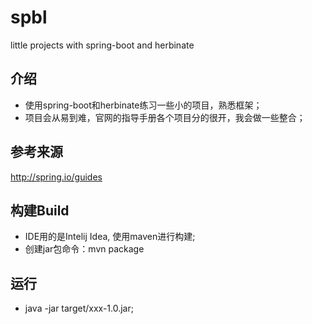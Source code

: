 # spbl
little projects with spring-boot and herbinate

## 介绍

* 使用spring-boot和herbinate练习一些小的项目，熟悉框架；
* 项目会从易到难，官网的指导手册各个项目分的很开，我会做一些整合；

## 参考来源
http://spring.io/guides

## 构建Build
* IDE用的是Intelij Idea, 使用maven进行构建;
* 创建jar包命令：mvn package

## 运行
* java -jar target/xxx-1.0.jar;
